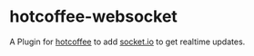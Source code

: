 # hotcoffee-websocket
A Plugin for [hotcoffee](https://github.com/kr1sp1n/hotcoffee) to add [socket.io](http://socket.io/) to get realtime updates.
